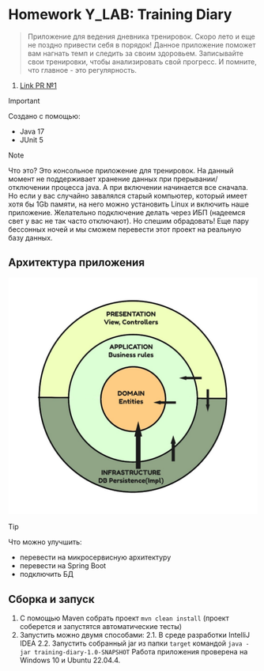 # Homework Y_LAB: Training Diary
> Приложение для ведения дневника тренировок. Скоро лето и еще не поздно привести себя в порядок! Данное приложение
> поможет вам нагнать темп и следить за своим здоровьем. Записывайте свои тренировки, чтобы анализировать свой прогресс.
> И помните, что главное - это регулярность.

1. [Link PR №1](https://github.com/Jon7even/homework_ylab/tree/main/homework_1) 


> [!IMPORTANT]
> Создано с помощью:
> - Java 17
> - JUnit 5
> 

> [!NOTE]
> Что это? Это консольное приложение для тренировок. На данный момент не поддерживает хранение данных при 
> прерывании/отключении процесса java. А при включении начинается все сначала. Но если у вас случайно завалялся 
> старый компьютер, который имеет хотя бы 1Gb памяти, на него можно установить Linux и включить наше приложение. 
> Желательно подключение делать через ИБП (надеемся свет у вас не так часто отключают). Но спешим обрадовать! Еще пару 
> бессонных ночей и мы сможем перевести этот проект на реальную базу данных.
>

## Архитектура приложения
![Архитектура приложения на схеме](docs/images/architecture.jpg)



> [!TIP]
> Что можно улучшить:
> - перевести на микросервисную архитектуру
> - перевести на Spring Boot
> - подключить БД
> 


## Сборка и запуск
1. С помощью Maven собрать проект `mvn clean install` (проект соберется и запустятся автоматические тесты)
2. Запустить можно двумя способами: 
   2.1. В среде разработки IntelliJ IDEA
   2.2. Запустить собранный jar из папки `target` командой `java -jar training-diary-1.0-SNAPSHOT`
Работа приложения проверена на Windows 10 и Ubuntu 22.04.4.
